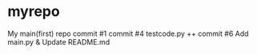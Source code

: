 # myrepo
My main(first) repo
commit #1
commit #4 testcode.py ++
commit #6 Add main.py & Update README.md
